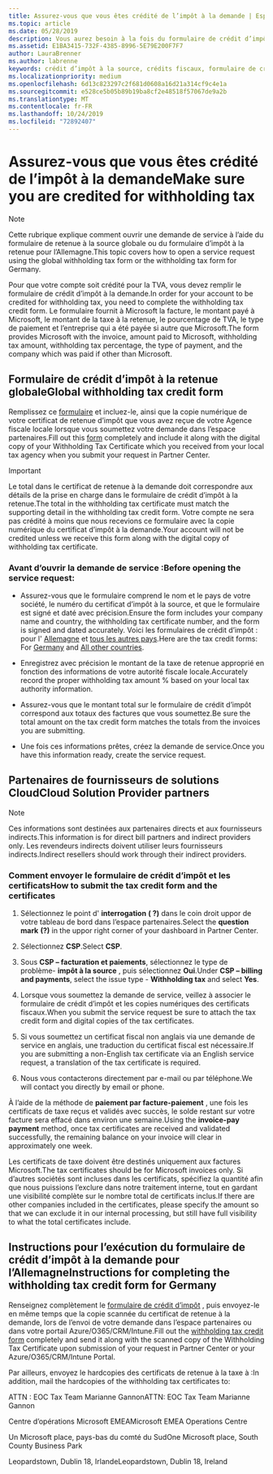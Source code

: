 ```yaml
---
title: Assurez-vous que vous êtes crédité de l’impôt à la demande | Espace partenaires
ms.topic: article
ms.date: 05/28/2019
description: Vous aurez besoin à la fois du formulaire de crédit d’impôt à la retenue et du certificat de retenue à la source pour ouvrir une demande de service.
ms.assetid: E1BA3415-732F-4385-8996-5E79E200F7F7
author: LauraBrenner
ms.author: labrenne
keywords: crédit d’impôt à la source, crédits fiscaux, formulaire de crédit d’impôt allemand, formulaire de crédit fiscal
ms.localizationpriority: medium
ms.openlocfilehash: 6d13c823297c2f681d0608a16d21a314cf9c4e1a
ms.sourcegitcommit: e528ce5b05b89b19ba8cf2e48518f57067de9a2b
ms.translationtype: MT
ms.contentlocale: fr-FR
ms.lasthandoff: 10/24/2019
ms.locfileid: "72892407"
---
```

# <a name="make-sure-you-are-credited-for-withholding-tax"></a><span data-ttu-id="c2530-104">Assurez-vous que vous êtes crédité de l’impôt à la demande</span><span class="sxs-lookup"><span data-stu-id="c2530-104">Make sure you are credited for withholding tax</span></span>

>[!Note]
><span data-ttu-id="c2530-105">Cette rubrique explique comment ouvrir une demande de service à l’aide du formulaire de retenue à la source globale ou du formulaire d’impôt à la retenue pour l’Allemagne.</span><span class="sxs-lookup"><span data-stu-id="c2530-105">This topic covers how to open a service request using the global withholding tax form or the withholding tax form for Germany.</span></span>

<span data-ttu-id="c2530-106">Pour que votre compte soit crédité pour la TVA, vous devez remplir le formulaire de crédit d’impôt à la demande.</span><span class="sxs-lookup"><span data-stu-id="c2530-106">In order for your account to be credited for withholding tax, you need to complete the withholding tax credit form.</span></span> <span data-ttu-id="c2530-107">Le formulaire fournit à Microsoft la facture, le montant payé à Microsoft, le montant de la taxe à la retenue, le pourcentage de TVA, le type de paiement et l’entreprise qui a été payée si autre que Microsoft.</span><span class="sxs-lookup"><span data-stu-id="c2530-107">The form provides Microsoft with the invoice, amount paid to Microsoft, withholding tax amount, withholding tax percentage, the type of payment, and the company which was paid if other than Microsoft.</span></span>  

## <a name="global-withholding-tax-credit-form"></a><span data-ttu-id="c2530-108">Formulaire de crédit d’impôt à la retenue globale</span><span class="sxs-lookup"><span data-stu-id="c2530-108">Global withholding tax credit form</span></span>

<span data-ttu-id="c2530-109">Remplissez ce [formulaire](https://query.prod.cms.rt.microsoft.com/cms/api/am/binary/RE30311) et incluez-le, ainsi que la copie numérique de votre certificat de retenue d’impôt que vous avez reçue de votre Agence fiscale locale lorsque vous soumettez votre demande dans l’espace partenaires.</span><span class="sxs-lookup"><span data-stu-id="c2530-109">Fill out this [form](https://query.prod.cms.rt.microsoft.com/cms/api/am/binary/RE30311) completely and include it along with the digital copy of your Withholding Tax Certificate which you received from your local tax agency when you submit your request in Partner Center.</span></span>
>[!IMPORTANT]
><span data-ttu-id="c2530-110">Le total dans le certificat de retenue à la demande doit correspondre aux détails de la prise en charge dans le formulaire de crédit d’impôt à la retenue.</span><span class="sxs-lookup"><span data-stu-id="c2530-110">The total in the withholding tax certificate must match the supporting detail in the withholding tax credit form.</span></span> <span data-ttu-id="c2530-111">Votre compte ne sera pas crédité à moins que nous recevions ce formulaire avec la copie numérique du certificat d’impôt à la demande.</span><span class="sxs-lookup"><span data-stu-id="c2530-111">Your account will not be credited unless we receive this form along with the digital copy of withholding tax certificate.</span></span>

### <a name="before-opening-the-service-request"></a><span data-ttu-id="c2530-112">Avant d’ouvrir la demande de service :</span><span class="sxs-lookup"><span data-stu-id="c2530-112">Before opening the service request:</span></span>

- <span data-ttu-id="c2530-113">Assurez-vous que le formulaire comprend le nom et le pays de votre société, le numéro du certificat d’impôt à la source, et que le formulaire est signé et daté avec précision.</span><span class="sxs-lookup"><span data-stu-id="c2530-113">Ensure the form includes your company name and country, the withholding tax certificate number, and the form is signed and dated accurately.</span></span> <span data-ttu-id="c2530-114">Voici les formulaires de crédit d’impôt : pour l' [Allemagne](https://query.prod.cms.rt.microsoft.com/cms/api/am/binary/RE305Lo) et [tous les autres pays](https://query.prod.cms.rt.microsoft.com/cms/api/am/binary/RE30311).</span><span class="sxs-lookup"><span data-stu-id="c2530-114">Here are the tax credit forms: For [Germany](https://query.prod.cms.rt.microsoft.com/cms/api/am/binary/RE305Lo) and [All other countries](https://query.prod.cms.rt.microsoft.com/cms/api/am/binary/RE30311).</span></span>

- <span data-ttu-id="c2530-115">Enregistrez avec précision le montant de la taxe de retenue approprié en fonction des informations de votre autorité fiscale locale.</span><span class="sxs-lookup"><span data-stu-id="c2530-115">Accurately record the proper withholding tax amount % based on your local tax authority information.</span></span>

- <span data-ttu-id="c2530-116">Assurez-vous que le montant total sur le formulaire de crédit d’impôt correspond aux totaux des factures que vous soumettez.</span><span class="sxs-lookup"><span data-stu-id="c2530-116">Be sure the total amount on the tax credit form matches the totals from the invoices you are submitting.</span></span> 

- <span data-ttu-id="c2530-117">Une fois ces informations prêtes, créez la demande de service.</span><span class="sxs-lookup"><span data-stu-id="c2530-117">Once you have this information ready, create the service request.</span></span>

## <a name="cloud-solution-provider-partners"></a><span data-ttu-id="c2530-118">Partenaires de fournisseurs de solutions Cloud</span><span class="sxs-lookup"><span data-stu-id="c2530-118">Cloud Solution Provider partners</span></span>

>[!Note]
><span data-ttu-id="c2530-119">Ces informations sont destinées aux partenaires directs et aux fournisseurs indirects.</span><span class="sxs-lookup"><span data-stu-id="c2530-119">This information is for direct bill partners and indirect providers only.</span></span> <span data-ttu-id="c2530-120">Les revendeurs indirects doivent utiliser leurs fournisseurs indirects.</span><span class="sxs-lookup"><span data-stu-id="c2530-120">Indirect resellers should work through their indirect providers.</span></span>

### <a name="how-to-submit-the-tax-credit-form-and-the-certificates"></a><span data-ttu-id="c2530-121">Comment envoyer le formulaire de crédit d’impôt et les certificats</span><span class="sxs-lookup"><span data-stu-id="c2530-121">How to submit the tax credit form and the certificates</span></span>

1. <span data-ttu-id="c2530-122">Sélectionnez le point d' **interrogation** **( ?)** dans le coin droit uppor de votre tableau de bord dans l’espace partenaires.</span><span class="sxs-lookup"><span data-stu-id="c2530-122">Select the **question mark** **(?)** in the uppor right corner of your dashboard in Partner Center.</span></span>

2. <span data-ttu-id="c2530-123">Sélectionnez **CSP**.</span><span class="sxs-lookup"><span data-stu-id="c2530-123">Select **CSP**.</span></span>

3. <span data-ttu-id="c2530-124">Sous **CSP – facturation et paiements**, sélectionnez le type de problème- **impôt à la source** , puis sélectionnez **Oui**.</span><span class="sxs-lookup"><span data-stu-id="c2530-124">Under **CSP – billing and payments**, select the issue type - **Withholding tax** and select **Yes**.</span></span> 

4. <span data-ttu-id="c2530-125">Lorsque vous soumettez la demande de service, veillez à associer le formulaire de crédit d’impôt et les copies numériques des certificats fiscaux.</span><span class="sxs-lookup"><span data-stu-id="c2530-125">When you submit the service request be sure to attach the tax credit form and digital copies of the tax certificates.</span></span>

5. <span data-ttu-id="c2530-126">Si vous soumettez un certificat fiscal non anglais via une demande de service en anglais, une traduction du certificat fiscal est nécessaire.</span><span class="sxs-lookup"><span data-stu-id="c2530-126">If you are submitting a non-English tax certificate via an English service request, a translation of the tax certificate is required.</span></span>

6. <span data-ttu-id="c2530-127">Nous vous contacterons directement par e-mail ou par téléphone.</span><span class="sxs-lookup"><span data-stu-id="c2530-127">We will contact you directly by email or phone.</span></span>

<span data-ttu-id="c2530-128">À l’aide de la méthode de **paiement par facture-paiement** , une fois les certificats de taxe reçus et validés avec succès, le solde restant sur votre facture sera effacé dans environ une semaine.</span><span class="sxs-lookup"><span data-stu-id="c2530-128">Using the **invoice-pay payment** method, once tax certificates are received and validated successfully, the remaining balance on your invoice will clear in approximately one week.</span></span> 

<span data-ttu-id="c2530-129">Les certificats de taxe doivent être destinés uniquement aux factures Microsoft.</span><span class="sxs-lookup"><span data-stu-id="c2530-129">The tax certificates should be for Microsoft invoices only.</span></span> <span data-ttu-id="c2530-130">Si d’autres sociétés sont incluses dans les certificats, spécifiez la quantité afin que nous puissions l’exclure dans notre traitement interne, tout en gardant une visibilité complète sur le nombre total de certificats inclus.</span><span class="sxs-lookup"><span data-stu-id="c2530-130">If there are other companies included in the certificates, please specify the amount so that we can exclude it in our internal processing, but still have full visibility to what the total certificates include.</span></span> 

## <a name="instructions-for-completing-the-withholding-tax-credit-form-for-germany"></a><span data-ttu-id="c2530-131">Instructions pour l’exécution du formulaire de crédit d’impôt à la demande pour l’Allemagne</span><span class="sxs-lookup"><span data-stu-id="c2530-131">Instructions for completing the withholding tax credit form for Germany</span></span>

<span data-ttu-id="c2530-132">Renseignez complètement le [formulaire de crédit d’impôt](https://query.prod.cms.rt.microsoft.com/cms/api/am/binary/RE305Lo) , puis envoyez-le en même temps que la copie scannée du certificat de retenue à la demande, lors de l’envoi de votre demande dans l’espace partenaires ou dans votre portail Azure/O365/CRM/Intune.</span><span class="sxs-lookup"><span data-stu-id="c2530-132">Fill out the [withholding tax credit form](https://query.prod.cms.rt.microsoft.com/cms/api/am/binary/RE305Lo) completely and send it along with the scanned copy of the Withholding Tax Certificate upon submission of your request in Partner Center or your Azure/O365/CRM/Intune Portal.</span></span> 

<span data-ttu-id="c2530-133">Par ailleurs, envoyez le hardcopies des certificats de retenue à la taxe à :</span><span class="sxs-lookup"><span data-stu-id="c2530-133">In addition, mail the hardcopies of the withholding tax certificates to:</span></span>

<span data-ttu-id="c2530-134">ATTN : EOC Tax Team Marianne Gannon</span><span class="sxs-lookup"><span data-stu-id="c2530-134">ATTN: EOC Tax Team Marianne Gannon</span></span>

<span data-ttu-id="c2530-135">Centre d’opérations Microsoft EMEA</span><span class="sxs-lookup"><span data-stu-id="c2530-135">Microsoft EMEA Operations Centre</span></span>

<span data-ttu-id="c2530-136">Un Microsoft place, pays-bas du comté du Sud</span><span class="sxs-lookup"><span data-stu-id="c2530-136">One Microsoft place, South County Business Park</span></span>

<span data-ttu-id="c2530-137">Leopardstown, Dublin 18, Irlande</span><span class="sxs-lookup"><span data-stu-id="c2530-137">Leopardstown, Dublin 18, Ireland</span></span>
